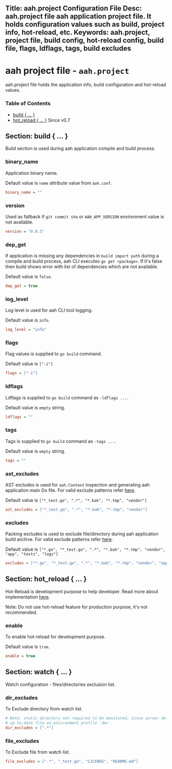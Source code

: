 Title: aah.project Configuration File
Desc: aah.project file aah application project file. It holds configuration values such as build, project info, hot-reload, etc.
Keywords: aah.project, project file, build config, hot-reload config, build file, flags, ldflags, tags, build excludes
---
# aah project file - `aah.project`

aah.project file holds the application info, build configuration and hot-reload values.

### Table of Contents

  * [build { ... }](#section-build)
  * [hot_reload { ... }](#section-hot-reload)  <span class="badge lb-xs">Since v0.7</span>

## Section: build { ... }
Build section is used during aah application compile and build process.

### binary_name
Application binary name.

Default value is `name` attribute value from `aah.conf`.
```cfg
binary_name = ""
```

### version
Used as fallback if `git commit sha` or `AAH_APP_VERSION` environment value is not available.
```cfg
version = "0.0.1"
```

### dep_get
If application is missing any dependencies in `build import path` during a compile and build process, aah CLI executes `go get <package>`. If it's false then build shows error with list of dependencies which are not available.

Default value is `false`.
```cfg
dep_get = true
```

### log_level
Log level is used for aah CLI tool logging.

Default value is `info`.
```cfg
log_level = "info"
```

### flags
Flag values is supplied to `go build` command.

Default value is `["-i"]`
```cfg
flags = ["-i"]
```

### ldflags
Ldflags is supplied to `go build` command as `-ldflags ...`.

Default value is `empty` string.
```cfg
ldflags = ""
```

### tags
Tags is supplied to `go build` command as `-tags ...`.

Default value is `empty` string.
```cfg
tags = ""
```

### ast_excludes
AST excludes is used for `aah.Context` inspection and generating aah application main Go file. For valid exclude patterns refer [here](https://golang.org/pkg/path/filepath/#Match).

Default value is `["*_test.go", ".*", "*.bak", "*.tmp", "vendor"]`
```cfg
ast_excludes = ["*_test.go", ".*", "*.bak", "*.tmp", "vendor"]
```

### excludes
Packing excludes is used to exclude file/directory during aah application build archive. For valid exclude patterns refer [here](https://golang.org/pkg/path/filepath/#Match).

Default value is `["*.go", "*_test.go", ".*", "*.bak", "*.tmp", "vendor", "app", "tests", "logs"]`
```cfg
excludes = ["*.go", "*_test.go", ".*", "*.bak", "*.tmp", "vendor", "app", "tests", "logs"]
```

## Section: hot_reload { ... }

Hot-Reload is development purpose to help developer. Read more about implementation [here]({{aah_github_issues_url}}/4).

Note: Do not use hot-reload feature for production purpose, it's not recommended.

### enable
To enable hot-reload for development purpose.

Default value is `true`.
```cfg
enable = true
```

## Section: watch { ... }

Watch configuration - files/directories exclusion list.

### dir_excludes

To Exclude directory from watch list.
```cfg
# Note: static directory not required to be monitored, since server delivers
# up-to-date file on environment profile `dev`.
dir_excludes = [".*"]
```

### file_excludes

To Exclude file from watch list.
```cfg
file_excludes = [".*", "_test.go", "LICENSE", "README.md"]
```
